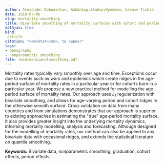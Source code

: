 ```yaml
---
author: Alexander Dokumentov, Rob&nbsp;J&nbsp;Hyndman, Leonie Tickle
date: 2018-07-06
slug: mortality-smoothing
title: Bivariate smoothing of mortality surfaces with cohort and period ridges
mathjax: true
kind:
 article
citation: "<em>Stat</em>, to appear"
tags:
- demography
- nonparametric smoothing
file: twodimensionalsmoothing.pdf
---
```


Mortality rates typically vary smoothly over age and time. Exceptions occur due to events such as wars and epidemics which create ridges in the age-period surface of mortality rates in a particular year or for cohorts born in a particular year. We propose a new practical method for modelling the age-period surface of mortality rates. Our approach uses $L_1$ regularization with bivariate smoothing, and allows for age-varying period and cohort ridges in the otherwise smooth surface. Cross validation on data from many countries and from simulations demonstrates that our approach is superior to existing approaches in estimating the "true" age-period mortality surface. It also provides greater insight into the underlying mortality dynamics, informing mortality modelling, analysis and forecasting. Although designed for the modelling of mortality rates, our method can also be applied to any bivariate data with occasional ridges, and extends the statistical literature on quantile smoothing.

**Keywords:** Bivariate data, nonparametric smoothing, graduation, cohort effects, period effects.


